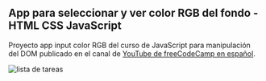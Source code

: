 ## App para seleccionar y ver color RGB del fondo - HTML CSS JavaScript  
Proyecto app input color RGB del curso de JavaScript para manipulación del DOM publicado en el canal de [YouTube de freeCodeCamp en español](https://www.youtube.com/@freecodecampespanol/featured).  

![lista de tareas](https://github.com/Eccedev/Bootcamp-Javascript/blob/7e7c3a3b3951d40cf45d53477fdde209033899a6/PROYECTOS%20FINALIZADOS/input%20color%20RGB/img-colores.JPG)  

